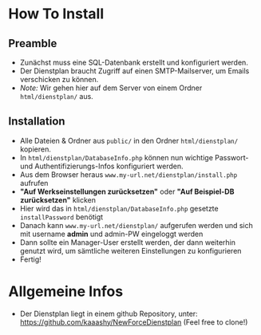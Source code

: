 # How To Install
## Preamble
* Zunächst muss eine SQL-Datenbank erstellt und konfiguriert werden. 
* Der Dienstplan braucht Zugriff auf einen SMTP-Mailserver, um Emails verschicken zu können.
* *Note:* Wir gehen hier auf dem Server von einem Ordner `html/dienstplan/` aus.

## Installation
* Alle Dateien & Ordner aus `public/` in den Ordner `html/dienstplan/` kopieren.
* In `html/dienstplan/DatabaseInfo.php` können nun wichtige Passwort- und Authentifizierungs-Infos konfiguriert werden.
* Aus dem Browser heraus `www.my-url.net/dienstplan/install.php` aufrufen
* **"Auf Werkseinstellungen zurücksetzen"** oder **"Auf Beispiel-DB zurücksetzen"** klicken
* Hier wird das in `html/dienstplan/DatabaseInfo.php` gesetzte `installPassword` benötigt
* Danach kann `www.my-url.net/dienstplan/` aufgerufen werden und sich mit username **admin** und admin-PW eingeloggt werden
* Dann sollte ein Manager-User erstellt werden, der dann weiterhin genutzt wird, um sämtliche weiteren Einstellungen zu konfigurieren
* Fertig!

# Allgemeine Infos
* Der Dienstplan liegt in einem github Repository, unter: https://github.com/kaaashy/NewForceDienstplan (Feel free to clone!)
